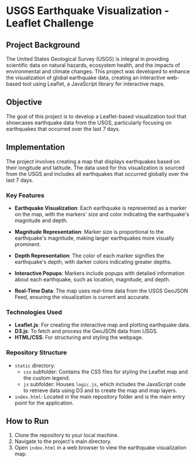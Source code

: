 # USGS Earthquake Visualization - Leaflet Challenge

## Project Background

The United States Geological Survey (USGS) is integral in providing scientific data on natural hazards, ecosystem health, and the impacts of environmental and climate changes. This project was developed to enhance the visualization of global earthquake data, creating an interactive web-based tool using Leaflet, a JavaScript library for interactive maps.

## Objective

The goal of this project is to develop a Leaflet-based visualization tool that showcases earthquake data from the USGS, particularly focusing on earthquakes that occurred over the last 7 days. 

## Implementation

The project involves creating a map that displays earthquakes based on their longitude and latitude. The data used for this visualization is sourced from the USGS and includes all earthquakes that occurred globally over the last 7 days.

### Key Features

- **Earthquake Visualization**: Each earthquake is represented as a marker on the map, with the markers' size and color indicating the earthquake's magnitude and depth.
  
- **Magnitude Representation**: Marker size is proportional to the earthquake's magnitude, making larger earthquakes more visually prominent.
  
- **Depth Representation**: The color of each marker signifies the earthquake's depth, with darker colors indicating greater depths.
  
- **Interactive Popups**: Markers include popups with detailed information about each earthquake, such as location, magnitude, and depth.

- **Real-Time Data**: The map uses real-time data from the USGS GeoJSON Feed, ensuring the visualization is current and accurate.

### Technologies Used

- **Leaflet.js**: For creating the interactive map and plotting earthquake data.
- **D3.js**: To fetch and process the GeoJSON data from USGS.
- **HTML/CSS**: For structuring and styling the webpage.

### Repository Structure

- `static` directory:
  - `css` subfolder: Contains the CSS files for styling the Leaflet map and the custom legend.
  - `js` subfolder: Houses `logic.js`, which includes the JavaScript code to retrieve data using D3 and to create the map and map layers.
- `index.html`: Located in the main repository folder and is the main entry point for the application. 

## How to Run

1. Clone the repository to your local machine.
2. Navigate to the project's main directory.
3. Open `index.html` in a web browser to view the earthquake visualization map.
